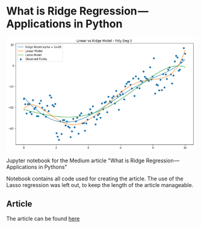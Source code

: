 # What is Ridge Regression — Applications in Python
![Image](https://github.com/robertdefilippi/ridge-regression-python/blob/master/cover.png?raw=true)

Jupyter notebook for the Medium article "What is Ridge Regression — Applications in Pythons"

Notebook contains all code used for creating the article. The use of the Lasso regression was left out, to keep the length of the article manageable.

## Article

The article can be found [here](https://medium.com/@rrfd/what-is-ridge-regression-applications-in-python-6ed3acbb2aaf)
